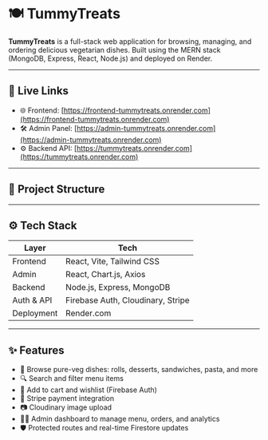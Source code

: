 # 🍽️ TummyTreats

**TummyTreats** is a full-stack web application for browsing, managing, and ordering delicious vegetarian dishes. Built using the MERN stack (MongoDB, Express, React, Node.js) and deployed on Render.

---

## 🔗 Live Links

- 🌐 Frontend: [https://frontend-tummytreats.onrender.com](https://frontend-tummytreats.onrender.com)
- 🛠️ Admin Panel: [https://admin-tummytreats.onrender.com](https://admin-tummytreats.onrender.com)
- ⚙️ Backend API: [https://tummytreats.onrender.com](https://tummytreats.onrender.com)

---

## 📂 Project Structure

---

## ⚙️ Tech Stack

| Layer      | Tech                       |
|------------|----------------------------|
| Frontend   | React, Vite, Tailwind CSS  |
| Admin      | React, Chart.js, Axios     |
| Backend    | Node.js, Express, MongoDB  |
| Auth & API | Firebase Auth, Cloudinary, Stripe |
| Deployment | Render.com                 |

---

## ✨ Features

- 🍕 Browse pure-veg dishes: rolls, desserts, sandwiches, pasta, and more
- 🔍 Search and filter menu items
- 🛒 Add to cart and wishlist (Firebase Auth)
- 🧾 Stripe payment integration
- 📷 Cloudinary image upload
- 👩‍🍳 Admin dashboard to manage menu, orders, and analytics
- 🛡️ Protected routes and real-time Firestore updates



